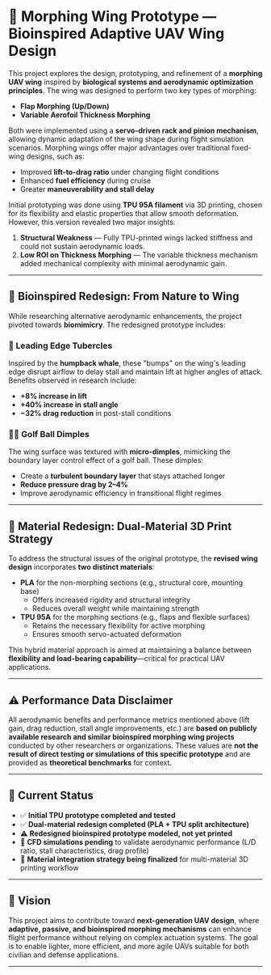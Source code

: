 # 🦅 Morphing Wing Prototype — Bioinspired Adaptive UAV Wing Design

This project explores the design, prototyping, and refinement of a **morphing UAV wing** inspired by **biological systems and aerodynamic optimization principles**. The wing was designed to perform two key types of morphing:

- **Flap Morphing (Up/Down)**  
- **Variable Aerofoil Thickness Morphing**

Both were implemented using a **servo-driven rack and pinion mechanism**, allowing dynamic adaptation of the wing shape during flight simulation scenarios. Morphing wings offer major advantages over traditional fixed-wing designs, such as:

- Improved **lift-to-drag ratio** under changing flight conditions  
- Enhanced **fuel efficiency** during cruise  
- Greater **maneuverability and stall delay**  

Initial prototyping was done using **TPU 95A filament** via 3D printing, chosen for its flexibility and elastic properties that allow smooth deformation. However, this version revealed two major insights:

1. **Structural Weakness** — Fully TPU-printed wings lacked stiffness and could not sustain aerodynamic loads.  
2. **Low ROI on Thickness Morphing** — The variable thickness mechanism added mechanical complexity with minimal aerodynamic gain.

---

## 🔬 Bioinspired Redesign: From Nature to Wing

While researching alternative aerodynamic enhancements, the project pivoted towards **biomimicry**. The redesigned prototype includes:

### 🐋 Leading Edge Tubercles  
Inspired by the **humpback whale**, these "bumps" on the wing's leading edge disrupt airflow to delay stall and maintain lift at higher angles of attack. Benefits observed in research include:

- **+8% increase in lift**  
- **+40% increase in stall angle**  
- **−32% drag reduction** in post-stall conditions  

### 🏌️‍♂️ Golf Ball Dimples  
The wing surface was textured with **micro-dimples**, mimicking the boundary layer control effect of a golf ball. These dimples:

- Create a **turbulent boundary layer** that stays attached longer  
- **Reduce pressure drag by 2–4%**  
- Improve aerodynamic efficiency in transitional flight regimes  

---

## 🧪 Material Redesign: Dual-Material 3D Print Strategy

To address the structural issues of the original prototype, the **revised wing design** incorporates **two distinct materials**:

- **PLA** for the non-morphing sections (e.g., structural core, mounting base)  
  - Offers increased rigidity and structural integrity  
  - Reduces overall weight while maintaining strength  
- **TPU 95A** for the morphing sections (e.g., flaps and flexible surfaces)  
  - Retains the necessary flexibility for active morphing  
  - Ensures smooth servo-actuated deformation  

This hybrid material approach is aimed at maintaining a balance between **flexibility and load-bearing capability**—critical for practical UAV applications.

---

## ⚠️ Performance Data Disclaimer

All aerodynamic benefits and performance metrics mentioned above (lift gain, drag reduction, stall angle improvements, etc.) are **based on publicly available research and similar bioinspired morphing wing projects** conducted by other researchers or organizations. These values are **not the result of direct testing or simulations of this specific prototype** and are provided as **theoretical benchmarks** for context.

---

## 🚧 Current Status

- ✅ **Initial TPU prototype completed and tested**  
- ✅ **Dual-material redesign completed (PLA + TPU split architecture)**  
- ⚠️ **Redesigned bioinspired prototype modeled, not yet printed**  
- 🧪 **CFD simulations pending** to validate aerodynamic performance (L/D ratio, stall characteristics, drag profile)  
- 🔩 **Material integration strategy being finalized** for multi-material 3D printing workflow

---

## 🚀 Vision

This project aims to contribute toward **next-generation UAV design**, where **adaptive, passive, and bioinspired morphing mechanisms** can enhance flight performance without relying on complex actuation systems. The goal is to enable lighter, more efficient, and more agile UAVs suitable for both civilian and defense applications.

---


